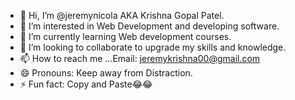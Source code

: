 - 👋 Hi, I’m @jeremynicola AKA Krishna Gopal Patel.
- 👀 I’m interested in Web Development and developing software.
- 🌱 I’m currently learning Web development courses.
- 💞️ I’m looking to collaborate to upgrade my skills and knowledge.
- 📫 How to reach me ...Email: jeremykrishna00@gmail.com
- 😄 Pronouns: Keep away from Distraction.
- ⚡ Fun fact: Copy and Paste😂😂

<!---
jeremynicola/jeremynicola is a ✨ special ✨ repository because its `README.md` (this file) appears on your GitHub profile.
You can click the Preview link to take a look at your changes.
--->
